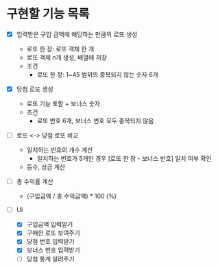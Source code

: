 # 구현할 기능 목록
- [x] 입력받은 구입 금액에 해당하는 만큼의 로또 생성
  - 로또 한 장: 로또 객체 한 개
  - 로또 객체 n개 생성, 배열에 저장
  - 조건
    - 로또 한 장: 1~45 범위의 중복되지 않는 숫자 6개

- [x] 당첨 로또 생성
  - 로또 기능 포함 + 보너스 숫자
  - 조건
    - 로또 번호 6개, 보너스 번호 모두 중복되지 않음

- [ ] 로또 <-> 당첨 로또 비교
  - 일치하는 번호의 개수 계산
    - 일치하는 번호가 5개인 경우 [로또 한 장 - 보너스 번호] 일치 여부 확인
  - 등수, 상금 계산

- [ ] 총 수익률 계산
  - (구입금액 / 총 수익금액) * 100 (%)

- [ ] UI
  - [x] 구입금액 입력받기
  - [x] 구매한 로또 보여주기
  - [x] 당첨 번호 입력받기
  - [x] 보너스 번호 입력받기
  - [ ] 당첨 통계 알려주기